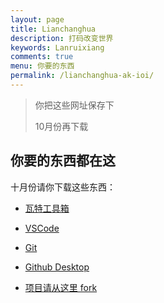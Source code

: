 ```yaml
---
layout: page
title: Lianchanghua
description: 打码改变世界
keywords: Lanruixiang
comments: true
menu: 你要的东西
permalink: /lianchanghua-ak-ioi/
---
```


> 你把这些网址保存下
>
> 10月份再下载

## 你要的东西都在这

十月份请你下载这些东西：

- [瓦特工具箱](https://steampp.net/)

- [VSCode](https://code.visualstudio.com/)

- [Git](https://git-scm.com/book/zh/v2/%E8%B5%B7%E6%AD%A5-%E5%AE%89%E8%A3%85-Git)

- [Github Desktop](https://desktop.github.com/)

- [项目请从这里 fork](https://github.com/mzlogin/mzlogin.github.io)
